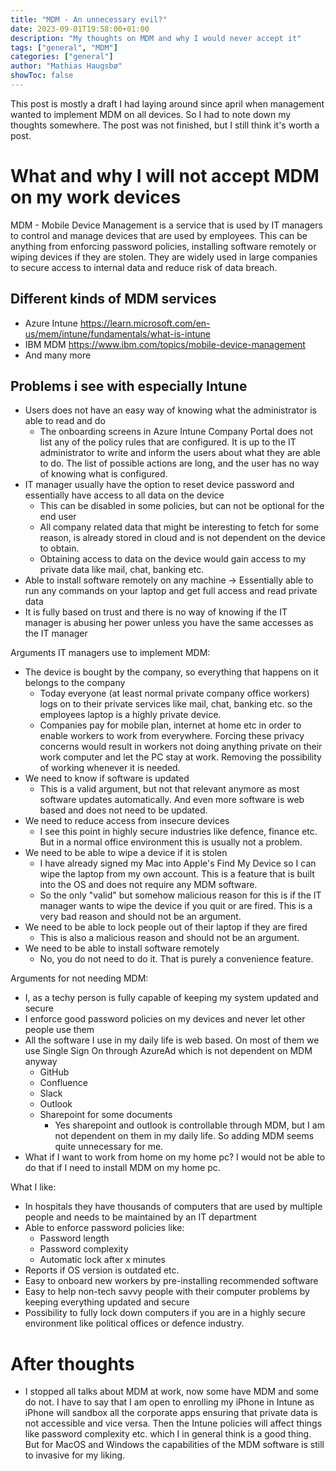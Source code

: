 ```yaml
---
title: "MDM - An unnecessary evil?"
date: 2023-09-01T19:58:00+01:00
description: "My thoughts on MDM and why I would never accept it"
tags: ["general", "MDM"]
categories: ["general"]
author: "Mathias Haugsbø"
showToc: false
---
```


This post is mostly a draft I had laying around since april when management wanted to implement MDM on all devices. So I had to note down my thoughts somewhere. The post was not finished, but I still think it's worth a post.

# What and why I will not accept MDM on my work devices

MDM - Mobile Device Management is a service that is used by IT managers to control and manage devices that are used by employees. This can be anything from enforcing password policies, installing software remotely or wiping devices if they are stolen. They are widely used in large companies to secure access to internal data and reduce risk of data breach.

## Different kinds of MDM services

- Azure Intune https://learn.microsoft.com/en-us/mem/intune/fundamentals/what-is-intune
- IBM MDM https://www.ibm.com/topics/mobile-device-management
- And many more

## Problems i see with especially Intune

- Users does not have an easy way of knowing what the administrator is able to read and do
  - The onboarding screens in Azure Intune Company Portal does not list any of the policy rules that are configured. It is up to the IT administrator to write and inform the users about what they are able to do. The list of possible actions are long, and the user has no way of knowing what is configured.
- IT manager usually have the option to reset device password and essentially have access to all data on the device
  - This can be disabled in some policies, but can not be optional for the end user
  - All company related data that might be interesting to fetch for some reason, is already stored in cloud and is not dependent on the device to obtain.
  - Obtaining access to data on the device would gain access to my private data like mail, chat, banking etc.
- Able to install software remotely on any machine -> Essentially able to run any commands on your laptop and get full access and read private data
- It is fully based on trust and there is no way of knowing if the IT manager is abusing her power unless you have the same accesses as the IT manager

Arguments IT managers use to implement MDM:

- The device is bought by the company, so everything that happens on it belongs to the company
  - Today everyone (at least normal private company office workers) logs on to their private services like mail, chat, banking etc. so the employees laptop is a highly private device.
  - Companies pay for mobile plan, internet at home etc in order to enable workers to work from everywhere. Forcing these privacy concerns would result in workers not doing anything private on their work computer and let the PC stay at work. Removing the possibility of working whenever it is needed.
- We need to know if software is updated
  - This is a valid argument, but not that relevant anymore as most software updates automatically. And even more software is web based and does not need to be updated.
- We need to reduce access from insecure devices
  - I see this point in highly secure industries like defence, finance etc. But in a normal office environment this is usually not a problem.
- We need to be able to wipe a device if it is stolen
  - I have already signed my Mac into Apple's Find My Device so I can wipe the laptop from my own account. This is a feature that is built into the OS and does not require any MDM software.
  - So the only "valid" but somehow malicious reason for this is if the IT manager wants to wipe the device if you quit or are fired. This is a very bad reason and should not be an argument.
- We need to be able to lock people out of their laptop if they are fired
  - This is also a malicious reason and should not be an argument.
- We need to be able to install software remotely
  - No, you do not need to do it. That is purely a convenience feature.

Arguments for not needing MDM:

- I, as a techy person is fully capable of keeping my system updated and secure
- I enforce good password policies on my devices and never let other people use them
- All the software I use in my daily life is web based. On most of them we use Single Sign On through AzureAd which is not dependent on MDM anyway
  - GitHub
  - Confluence
  - Slack
  - Outlook
  - Sharepoint for some documents
    - Yes sharepoint and outlook is controllable through MDM, but I am not dependent on them in my daily life. So adding MDM seems quite unnecessary for me.
- What if I want to work from home on my home pc? I would not be able to do that if I need to install MDM on my home pc.

What I like:

- In hospitals they have thousands of computers that are used by multiple people and needs to be maintained by an IT department
- Able to enforce password policies like:
  - Password length
  - Password complexity
  - Automatic lock after x minutes
- Reports if OS version is outdated etc.
- Easy to onboard new workers by pre-installing recommended software
- Easy to help non-tech savvy people with their computer problems by keeping everything updated and secure
- Possibility to fully lock down computers if you are in a highly secure environment like political offices or defence industry.

# After thoughts

- I stopped all talks about MDM at work, now some have MDM and some do not. I have to say that I am open to enrolling my iPhone in Intune as iPhone will sandbox all the corporate apps ensuring that private data is not accessible and vice versa. Then the Intune policies will affect things like password complexity etc. which I in general think is a good thing. But for MacOS and Windows the capabilities of the MDM software is still to invasive for my liking.
